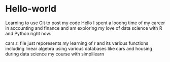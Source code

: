 # Hello-world
Learning to use Git to post my code
Hello
I spent a looong time of my career in accounting and finance and am exploring my love of data science with R and Python right now. 

cars.r: file just reporesents my learning of r and its various functions including linear algebra using various databases like cars and housing during data science my course with simplilearn

